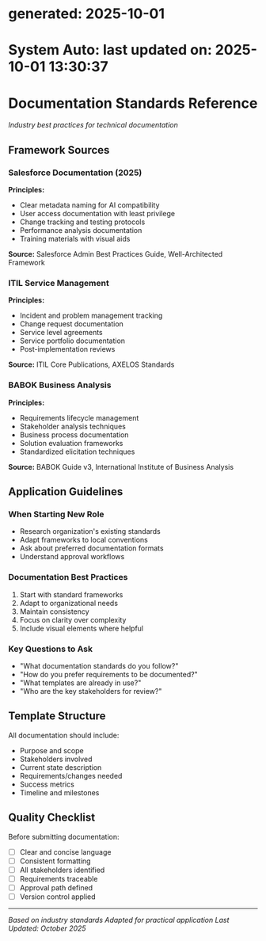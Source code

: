 # generated: 2025-10-01
# System Auto: last updated on: 2025-10-01 13:30:37
# Documentation Standards Reference
*Industry best practices for technical documentation*

## Framework Sources

### Salesforce Documentation (2025)
**Principles:**
- Clear metadata naming for AI compatibility
- User access documentation with least privilege
- Change tracking and testing protocols
- Performance analysis documentation
- Training materials with visual aids

**Source:** Salesforce Admin Best Practices Guide, Well-Architected Framework

### ITIL Service Management
**Principles:**
- Incident and problem management tracking
- Change request documentation
- Service level agreements
- Service portfolio documentation
- Post-implementation reviews

**Source:** ITIL Core Publications, AXELOS Standards

### BABOK Business Analysis
**Principles:**
- Requirements lifecycle management
- Stakeholder analysis techniques
- Business process documentation
- Solution evaluation frameworks
- Standardized elicitation techniques

**Source:** BABOK Guide v3, International Institute of Business Analysis

## Application Guidelines

### When Starting New Role
- Research organization's existing standards
- Adapt frameworks to local conventions
- Ask about preferred documentation formats
- Understand approval workflows

### Documentation Best Practices
1. Start with standard frameworks
2. Adapt to organizational needs
3. Maintain consistency
4. Focus on clarity over complexity
5. Include visual elements where helpful

### Key Questions to Ask
- "What documentation standards do you follow?"
- "How do you prefer requirements to be documented?"
- "What templates are already in use?"
- "Who are the key stakeholders for review?"

## Template Structure

All documentation should include:
- Purpose and scope
- Stakeholders involved
- Current state description
- Requirements/changes needed
- Success metrics
- Timeline and milestones

## Quality Checklist

Before submitting documentation:
- [ ] Clear and concise language
- [ ] Consistent formatting
- [ ] All stakeholders identified
- [ ] Requirements traceable
- [ ] Approval path defined
- [ ] Version control applied

---

*Based on industry standards*
*Adapted for practical application*
*Last Updated: October 2025*